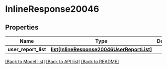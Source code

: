 # InlineResponse20046

## Properties
Name | Type | Description | Notes
------------ | ------------- | ------------- | -------------
**user_report_list** | [**list[InlineResponse20046UserReportList]**](InlineResponse20046UserReportList.md) |  | [optional] 

[[Back to Model list]](../README.md#documentation-for-models) [[Back to API list]](../README.md#documentation-for-api-endpoints) [[Back to README]](../README.md)

